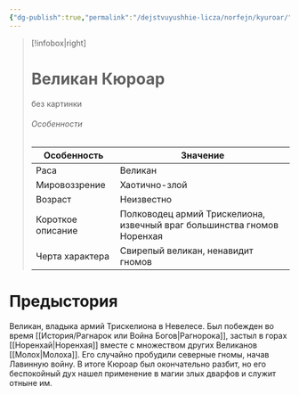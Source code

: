 ```yaml
---
{"dg-publish":true,"permalink":"/dejstvuyushhie-licza/norfejn/kyuroar/","dgPassFrontmatter":true}
---
```


> [!infobox|right]
> # Великан Кюроар
> без картинки
> ###### Особенности
> | Особенность | Значение |
> | ---- | ---- |
> | Раса | Великан|
> | Мировоззрение | Хаотично-злой |
> | Возраст |Неизвестно|
> | Короткое описание |Полководец армий Трискелиона, извечный враг большинства гномов Норенхая|
> | Черта характера |Свирепый великан, ненавидит гномов|

# Предыстория

Великан, владыка армий Трискелиона в Невелесе. Был побежден во время [[История/Рагнарок или Война Богов\|Рагнорока]], застыл в горах [[Норенхай\|Норенхая]] вместе с множеством других Великанов [[Молох\|Молоха]]. Его случайно пробудили северные гномы, начав Лавинную войну. В итоге Кюроар был окончательно разбит, но его беспокойный дух нашел применение в магии злых дварфов и служит отныне им.
